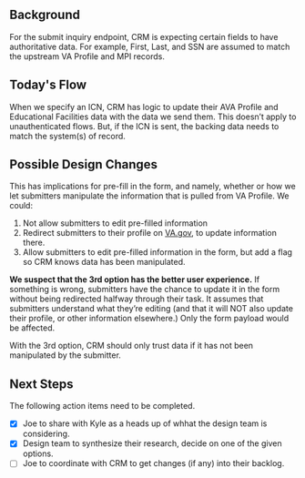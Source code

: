 ## Background

For the submit inquiry endpoint, CRM is expecting certain fields to have authoritative data. For example, First, Last, and SSN are assumed to match the upstream VA Profile and MPI records.

## Today's Flow

When we specify an ICN, CRM has logic to update their AVA Profile and Educational Facilities data with the data we send them. This doesn’t apply to unauthenticated flows. But, if the ICN is sent, the backing data needs to match the system(s) of record.

## Possible Design Changes

This has implications for pre-fill in the form, and namely, whether or how we let submitters manipulate the information that is pulled from VA Profile. We could:

1. Not allow submitters to edit pre-filled information
2. Redirect submitters to their profile on [VA.gov](http://va.gov/), to update information there.
3. Allow submitters to edit pre-filled information in the form, but add a flag so CRM knows data has been manipulated.

**We suspect that the 3rd option has the better user experience.** If something is wrong, submitters have the chance to update it in the form without being redirected halfway through their task. It assumes that submitters understand what they’re editing (and that it will NOT also update their profile, or other information elsewhere.) Only the form payload would be affected.

With the 3rd option, CRM should only trust data if it has not been manipulated by the submitter.

## Next Steps

The following action items need to be completed.

- [x] Joe to share with Kyle as a heads up of whhat the design team is considering.
- [x] Design team to synthesize their research, decide on one of the given options.
- [ ] Joe to coordinate with CRM to get changes (if any) into their backlog.
